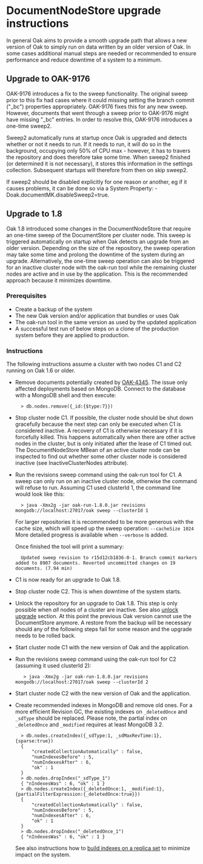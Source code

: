 <!--
   Licensed to the Apache Software Foundation (ASF) under one or more
   contributor license agreements.  See the NOTICE file distributed with
   this work for additional information regarding copyright ownership.
   The ASF licenses this file to You under the Apache License, Version 2.0
   (the "License"); you may not use this file except in compliance with
   the License.  You may obtain a copy of the License at

       http://www.apache.org/licenses/LICENSE-2.0

   Unless required by applicable law or agreed to in writing, software
   distributed under the License is distributed on an "AS IS" BASIS,
   WITHOUT WARRANTIES OR CONDITIONS OF ANY KIND, either express or implied.
   See the License for the specific language governing permissions and
   limitations under the License.
  -->

# DocumentNodeStore upgrade instructions

In general Oak aims to provide a smooth upgrade path that allows a new version
of Oak to simply run on data written by an older version of Oak. In some cases
additional manual steps are needed or recommended to ensure performance and
reduce downtime of a system to a minimum.

## Upgrade to OAK-9176

OAK-9176 introduces a fix to the sweep functionality. The original sweep
prior to this fix had cases where it could missing setting the branch commit
("_bc") properties appropriately. OAK-9176 fixes this for any new sweep.
However, documents that went through a sweep prior to OAK-9176 might have
missing "_bc" entries. In order to resolve this, OAK-9176 introduces
a one-time sweep2.

Sweep2 automatically runs at startup once Oak is upgraded and detects
whether or not it needs to run. If it needs to run, it will do so
in the background, occupying only 50% of CPU max - however, it has to
travers the repository and does therefore take some time.
When sweep2 finished (or determined it is not necessary), it stores
this information in the settings collection. Subsequent startups
will therefore from then on skip sweep2.

If sweep2 should be disabled explicitly for one reason or another,
eg if it causes problems, it can be done so via a System Property:
-Doak.documentMK.disableSweep2=true.

## <a name="1.8"></a>Upgrade to 1.8

Oak 1.8 introduced some changes in the DocumentNodeStore that require an
one-time sweep of the DocumentStore per cluster node. This sweep is triggered
automatically on startup when Oak detects an upgrade from an older version.
Depending on the size of the repository, the sweep operation may take some time
and prolong the downtime of the system during an upgrade. Alternatively, the
one-time sweep operation can also be triggered for an inactive cluster node with
the oak-run tool while the remaining cluster nodes are active and in use by the
application. This is the recommended approach because it minimizes downtime.

### Prerequisites

* Create a backup of the system
* The new Oak version and/or application that bundles or uses Oak
* The oak-run tool in the same version as used by the updated application
* A successful test run of below steps on a clone of the production system
  before they are applied to production.

### Instructions

The following instructions assume a cluster with two nodes C1 and C2 running on
Oak 1.6 or older.

* Remove documents potentially created by [OAK-4345][0]. The issue only affected
  deployments based on MongoDB. Connect to the database with a MongoDB shell and
  then execute:

        > db.nodes.remove({_id:{$type:7}})
* Stop cluster node C1. If possible, the cluster node should be shut down
  gracefully because the next step can only be executed when C1 is considered
  inactive. A recovery of C1 is otherwise necessary if it is forcefully killed.
  This happens automatically when there are other active nodes in the cluster, but
  is only initiated after the lease of C1 timed out. The DocumentNodeStore MBean
  of an active cluster node can be inspected to find out whether some other
  cluster node is considered inactive (see InactiveClusterNodes attribute).
* Run the revisions sweep command using the oak-run tool for C1. A sweep can
  only run on an inactive cluster node, otherwise the command will refuse to run.
  Assuming C1 used clusterId 1, the command line would look like this:

        > java -Xmx2g -jar oak-run-1.8.0.jar revisions mongodb://localhost:27017/oak sweep --clusterId 1

  For larger repositories it is recommended to be more generous with the cache
  size, which will speed up the sweep operation: `--cacheSize 1024`
  More detailed progress is available when `--verbose` is added.

  Once finished the tool will print a summary:

        Updated sweep revision to r15d12cb1836-0-1. Branch commit markers added to 8907 documents. Reverted uncommitted changes on 19 documents. (7.94 min)

* C1 is now ready for an upgrade to Oak 1.8.
* Stop cluster node C2. This is when downtime of the system starts.
* Unlock the repository for an upgrade to Oak 1.8. This step is only possible
  when *all* nodes of a cluster are inactive.
  See also [unlock upgrade](../documentmk.html) section. At this point the
  previous Oak version cannot use the DocumentStore anymore. A restore from the
  backup will be necessary should any of the following steps fail for some reason
  and the upgrade needs to be rolled back.
* Start cluster node C1 with the new version of Oak and the application.
* Run the revisions sweep command using the oak-run tool for C2 (assuming it
  used clusterId 2):

         > java -Xmx2g -jar oak-run-1.8.0.jar revisions mongodb://localhost:27017/oak sweep --clusterId 2

* Start cluster node C2 with the new version of Oak and the application.
* Create recommended indexes in MongoDB and remove old ones. For a more
  efficient Revision GC, the existing indexes on `_deletedOnce` and `_sdType`
  should be replaced. Please note, the partial index on `_deletedOnce` and
  `_modified` requires at least MongoDB 3.2.

        > db.nodes.createIndex({_sdType:1, _sdMaxRevTime:1}, {sparse:true})
        {
            "createdCollectionAutomatically" : false,
            "numIndexesBefore" : 5,
            "numIndexesAfter" : 6,
            "ok" : 1
        }
        > db.nodes.dropIndex("_sdType_1")
        { "nIndexesWas" : 6, "ok" : 1 }
        > db.nodes.createIndex({_deletedOnce:1, _modified:1}, {partialFilterExpression:{_deletedOnce:true}})
        {
            "createdCollectionAutomatically" : false,
            "numIndexesBefore" : 5,
            "numIndexesAfter" : 6,
            "ok" : 1
        }
        > db.nodes.dropIndex("_deletedOnce_1")
        { "nIndexesWas" : 6, "ok" : 1 }

  See also instructions how to [build indexes on a replica set][1] to minimize
  impact on the system.

[0]: https://issues.apache.org/jira/browse/OAK-4345

[1]: https://docs.mongodb.com/manual/tutorial/build-indexes-on-replica-sets/#index-building-replica-sets
